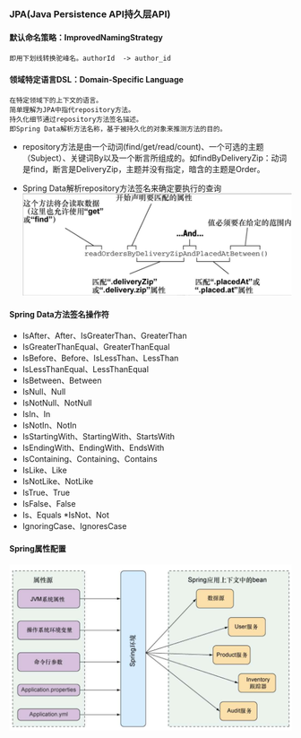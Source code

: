 ### JPA(Java Persistence API持久层API)

#### 默认命名策略：ImprovedNamingStrategy

    即用下划线转换驼峰名。authorId  -> author_id

#### 领域特定语言DSL：Domain-Specific Language

    在特定领域下的上下文的语言。
    简单理解为JPA中指代repository方法。
    持久化细节通过repository方法签名描述。
    即Spring Data解析方法名称，基于被持久化的对象来推测方法的目的。
* repository方法是由一个动词(find/get/read/count)、一个可选的主题（Subject）、关键词By以及一个断言所组成的。如findByDeliveryZip：动词是find，断言是DeliveryZip，主题并没有指定，暗含的主题是Order。

* Spring Data解析repository方法签名来确定要执行的查询
![RepositoryAnalyse.png](images/RepositoryAnalyse.png)
  
#### Spring Data方法签名操作符

* IsAfter、After、IsGreaterThan、GreaterThan
* IsGreaterThanEqual、GreaterThanEqual
* IsBefore、Before、IsLessThan、LessThan
* IsLessThanEqual、LessThanEqual
* IsBetween、Between
* IsNull、Null
* IsNotNull、NotNull
* IsIn、In
* IsNotIn、NotIn
* IsStartingWith、StartingWith、StartsWith
* IsEndingWith、EndingWith、EndsWith
* IsContaining、Containing、Contains
* IsLike、Like
* IsNotLike、NotLike
* IsTrue、True
* IsFalse、False
* Is、Equals
*IsNot、Not
* IgnoringCase、IgnoresCase

#### Spring属性配置

![SpringConfiguration.png](images/SpringConfiguration.png)